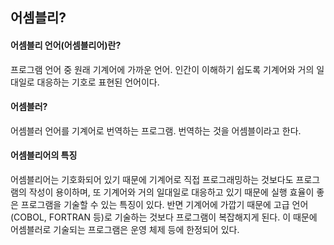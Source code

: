 ## 어셈블리?

#### 어셈블리 언어(어셈블리어)란? 

프로그램 언어 중 원래 기계어에 가까운 언어. 
인간이 이해하기 쉽도록 기계어와 거의 일대일로 대응하는 기호로 표현된 언어이다.

#### 어셈블러?

어셈블러 언어를 기계어로 번역하는 프로그램. 번역하는 것을 어셈블이라고 한다.

#### 어셈블리어의 특징

어셈블리어는 기호화되어 있기 때문에 기계어로 직접 프로그래밍하는 것보다도 프로그램의 작성이 용이하며, 
또 기계어와 거의 일대일로 대응하고 있기 때문에 실행 효율이 좋은 프로그램을 기술할 수 있는 특징이 있다. 
반면 기계어에 가깝기 때문에 고급 언어(COBOL, FORTRAN 등)로 기술하는 것보다 프로그램이 복잡해지게 된다. 
이 때문에 어셈블러로 기술되는 프로그램은 운영 체제 등에 한정되어 있다.


